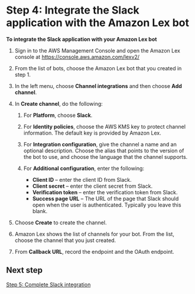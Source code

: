 # Step 4: Integrate the Slack application with the Amazon Lex bot<a name="slack-step-4"></a>

**To integrate the Slack application with your Amazon Lex bot**

1. Sign in to the AWS Management Console and open the Amazon Lex console at [ https://console\.aws\.amazon\.com/lexv2/ ](https://console.aws.amazon.com/https://console.aws.amazon.com/lexv2/)

1. From the list of bots, choose the Amazon Lex bot that you created in step 1\.

1. In the left menu, choose **Channel integrations** and then choose **Add channel**\.

1. In **Create channel**, do the following:

   1. For **Platform**, choose **Slack**\.

   1. For **Identity policies**, choose the AWS KMS key to protect channel information\. The default key is provided by Amazon Lex\.

   1. For **Integration configuration**, give the channel a name and an optional description\. Choose the alias that points to the version of the bot to use, and choose the language that the channel supports\.

   1. For **Additional configuration**, enter the following:
      + **Client ID** – enter the client ID from Slack\. 
      + **Client secret** – enter the client secret from Slack\. 
      + **Verification token** – enter the verification token from Slack\.
      + **Success page URL** – The URL of the page that Slack should open when the user is authenticated\. Typically you leave this blank\.

1. Choose **Create** to create the channel\.

1. Amazon Lex shows the list of channels for your bot\. From the list, choose the channel that you just created\.

1. From **Callback URL**, record the endpoint and the OAuth endpoint\.

## Next step<a name="step-4-next"></a>

[Step 5: Complete Slack integration](slack-step-5.md)